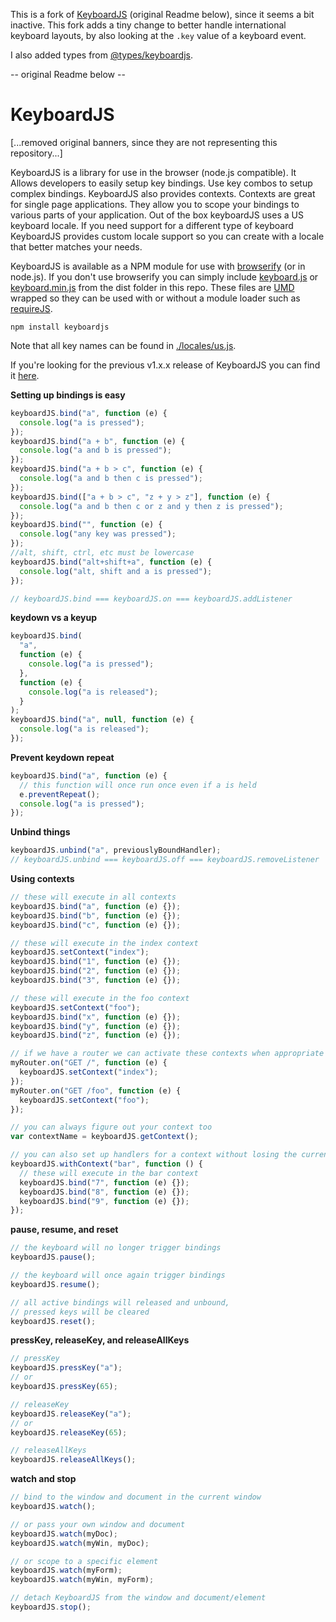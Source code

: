 This is a fork of [KeyboardJS](https://github.com/RobertWHurst/KeyboardJS) (original Readme below), since it seems a bit inactive. This fork adds a tiny change to better handle international keyboard layouts, by also looking at the `.key` value of a keyboard event.

I also added types from [@types/keyboardjs](https://www.npmjs.com/package/@types/keyboardjs).

-- original Readme below --

# KeyboardJS

[...removed original banners, since they are not representing this repository...]

KeyboardJS is a library for use in the browser (node.js compatible). It Allows
developers to easily setup key bindings. Use key combos to setup complex
bindings. KeyboardJS also provides contexts. Contexts are great for single page
applications. They allow you to scope your bindings to various parts of your
application. Out of the box keyboardJS uses a US keyboard locale. If you need
support for a different type of keyboard KeyboardJS provides custom locale
support so you can create with a locale that better matches your needs.

KeyboardJS is available as a NPM module for use with
[browserify](http://browserify.org/) (or in node.js). If you don't use
browserify you can simply include
[keyboard.js](https://github.com/RobertWHurst/KeyboardJS/blob/master/dist/keyboard.js)
or
[keyboard.min.js](https://github.com/RobertWHurst/KeyboardJS/blob/master/dist/keyboard.min.js)
from the dist folder in this repo. These files are
[UMD](https://github.com/umdjs/umd) wrapped so they can be used with or without
a module loader such as [requireJS](http://requirejs.org/).

```shell
npm install keyboardjs
```

Note that all key names can be found in [./locales/us.js](https://github.com/RobertWHurst/KeyboardJS/blob/master/locales/us.js).

If you're looking for the previous v1.x.x release of KeyboardJS you can find it
[here](https://github.com/RobertWHurst/KeyboardJS/tree/legacy).

**Setting up bindings is easy**

```javascript
keyboardJS.bind("a", function (e) {
  console.log("a is pressed");
});
keyboardJS.bind("a + b", function (e) {
  console.log("a and b is pressed");
});
keyboardJS.bind("a + b > c", function (e) {
  console.log("a and b then c is pressed");
});
keyboardJS.bind(["a + b > c", "z + y > z"], function (e) {
  console.log("a and b then c or z and y then z is pressed");
});
keyboardJS.bind("", function (e) {
  console.log("any key was pressed");
});
//alt, shift, ctrl, etc must be lowercase
keyboardJS.bind("alt+shift+a", function (e) {
  console.log("alt, shift and a is pressed");
});

// keyboardJS.bind === keyboardJS.on === keyboardJS.addListener
```

**keydown vs a keyup**

```javascript
keyboardJS.bind(
  "a",
  function (e) {
    console.log("a is pressed");
  },
  function (e) {
    console.log("a is released");
  }
);
keyboardJS.bind("a", null, function (e) {
  console.log("a is released");
});
```

**Prevent keydown repeat**

```javascript
keyboardJS.bind("a", function (e) {
  // this function will once run once even if a is held
  e.preventRepeat();
  console.log("a is pressed");
});
```

**Unbind things**

```javascript
keyboardJS.unbind("a", previouslyBoundHandler);
// keyboardJS.unbind === keyboardJS.off === keyboardJS.removeListener
```

**Using contexts**

```javascript
// these will execute in all contexts
keyboardJS.bind("a", function (e) {});
keyboardJS.bind("b", function (e) {});
keyboardJS.bind("c", function (e) {});

// these will execute in the index context
keyboardJS.setContext("index");
keyboardJS.bind("1", function (e) {});
keyboardJS.bind("2", function (e) {});
keyboardJS.bind("3", function (e) {});

// these will execute in the foo context
keyboardJS.setContext("foo");
keyboardJS.bind("x", function (e) {});
keyboardJS.bind("y", function (e) {});
keyboardJS.bind("z", function (e) {});

// if we have a router we can activate these contexts when appropriate
myRouter.on("GET /", function (e) {
  keyboardJS.setContext("index");
});
myRouter.on("GET /foo", function (e) {
  keyboardJS.setContext("foo");
});

// you can always figure out your context too
var contextName = keyboardJS.getContext();

// you can also set up handlers for a context without losing the current context
keyboardJS.withContext("bar", function () {
  // these will execute in the bar context
  keyboardJS.bind("7", function (e) {});
  keyboardJS.bind("8", function (e) {});
  keyboardJS.bind("9", function (e) {});
});
```

**pause, resume, and reset**

```javascript
// the keyboard will no longer trigger bindings
keyboardJS.pause();

// the keyboard will once again trigger bindings
keyboardJS.resume();

// all active bindings will released and unbound,
// pressed keys will be cleared
keyboardJS.reset();
```

**pressKey, releaseKey, and releaseAllKeys**

```javascript
// pressKey
keyboardJS.pressKey("a");
// or
keyboardJS.pressKey(65);

// releaseKey
keyboardJS.releaseKey("a");
// or
keyboardJS.releaseKey(65);

// releaseAllKeys
keyboardJS.releaseAllKeys();
```

**watch and stop**

```javascript
// bind to the window and document in the current window
keyboardJS.watch();

// or pass your own window and document
keyboardJS.watch(myDoc);
keyboardJS.watch(myWin, myDoc);

// or scope to a specific element
keyboardJS.watch(myForm);
keyboardJS.watch(myWin, myForm);

// detach KeyboardJS from the window and document/element
keyboardJS.stop();
```
